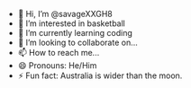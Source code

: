 - 👋 Hi, I’m @savageXXGH8
- 👀 I’m interested in basketball
- 🌱 I’m currently learning coding
- 💞️ I’m looking to collaborate on...
- 📫 How to reach me... 
- 😄 Pronouns: He/Him
- ⚡ Fun fact: Australia is wider than the moon.


<!---
savageXXGH8/savageXXGH8 is a ✨ special ✨ repository because its `README.md` (this file) appears on your GitHub profile.
You can click the Preview link to take a look at your changes.
--->
